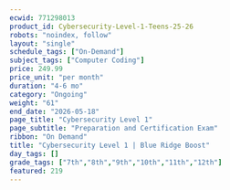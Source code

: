 ```yaml
---
ecwid: 771298013
product_id: Cybersecurity-Level-1-Teens-25-26
robots: "noindex, follow"
layout: "single"
schedule_tags: ["On-Demand"]
subject_tags: ["Computer Coding"]
price: 249.99
price_unit: "per month"
duration: "4-6 mo"
category: "Ongoing"
weight: "61"
end_date: "2026-05-18"
page_title: "Cybersecurity Level 1"
page_subtitle: "Preparation and Certification Exam"
ribbon: "On Demand"
title: "Cybersecurity Level 1 | Blue Ridge Boost"
day_tags: []
grade_tags: ["7th","8th","9th","10th","11th","12th"]
featured: 219
---
```

